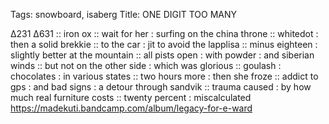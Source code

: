 Tags: snowboard, isaberg
Title: ONE DIGIT TOO MANY
  
∆231 ∆631 :: iron ox :: wait for her : surfing on the china throne :: whitedot : then a solid brekkie :: to the car : jit to avoid the lapplisa :: minus eighteen : slightly better at the mountain :: all pists open : with powder : and siberian winds :: but not on the other side : which was glorious :: goulash : chocolates : in various states :: two hours more : then she froze :: addict to gps : and bad signs : a detour through sandvik :: trauma caused : by how much real furniture costs :: twenty percent : miscalculated
<https://madekuti.bandcamp.com/album/legacy-for-e-ward>  
